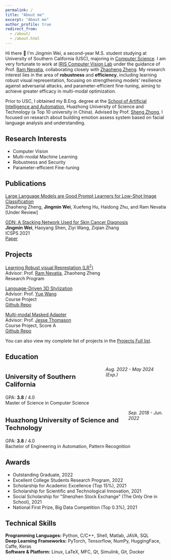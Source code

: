 ```yaml
---
permalink: /
title: "About me"
excerpt: "About me"
author_profile: true
redirect_from: 
  - /about/
  - /about.html
---
```


Hi there 👋 I'm Jingmin Wei, a second-year M.S. student studying at University of Southern California (USC), majoring in [Computer Science](https://www.cs.usc.edu/). I am very fortunate to work at [IRIS Computer Vision Lab](https://sites.usc.edu/iris-cvlab/) under the guidance of Prof. [Ram Nevatia](https://sites.usc.edu/iris-cvlab/professor-ram-nevatia/), collaborating closely with [Zhaoheng Zheng](https://zhaohengz.github.io/). My research interest lies in the area of <strong>robustness</strong> and <strong>efficiency</strong>, including learning robust visual representation, focusing on strengthening models' resilience against adversarial attacks, and parameter-efficient fine-tuning, aiming to achieve greater efficacy in multi-modal optimization.


Prior to USC, I obtained my B.Eng. degree at the [School of Artificial Intelligence and Automation](http://english.aia.hust.edu.cn/), Huazhong University of Science and Technology (a Top 10 university in China). Advised by Prof. [Sheng Zhong](http://english.aia.hust.edu.cn/info/1030/1347.htm), I focused on research about building emotion assess system based on facial language analysis and understanding.

<!-- <font color="#ff0000">I am graduating in 2023/early 2024 and now actively looking for full-time positions in computer vision, machine learning, and artificial intelligence. Please feel free to get in touch if there are any opportunities!</font> -->

<h2 id="research"> Research Interests </h2>

<ul>
    <li>Computer Vision</li>
    <li>Multi-modal Machine Learning</li>
    <li>Robustness and Security</li>
    <li>Parameter-efficient Fine-tuning</li>
</ul>


<h2 id="publications"> Publications </h2>

<p><u>Large Language Models are Good Prompt Learners for Low-Shot Image Classification</u><br>
Zhaoheng Zheng, <strong>Jingmin Wei</strong>, Xuefeng Hu, Haidong Zhu, and Ram Nevatia
<br> [Under Review] <br>
<!-- <a href="https://arxiv.org/abs/2305.16681" class="btn btn--success">Paper</a></p> -->

<p><u>GDN: A Stacking Network Used for Skin Cancer Diagnosis</u><br>
<strong>Jingmin Wei</strong>, Haoyang Shen, Ziyi Wang, Ziqian Zhang
<br> ICSPS 2021<br>
<a href="https://doi.org/10.1117/12.2631455" class="btn btn--success">Paper</a></p>

<!-- <p><u>FashionVLP: Vision Language Transformer for Fashion Retrieval with Feedback</u><br>
Sonam Goenka*, <strong>Zhaoheng Zheng*</strong>, Ayush Jaiswal, Rakesh Chada, Yue Wu, Pradeep Natarajan, and Varsha Hedau
<br> CVPR 2022<br>
<a href="https://www.amazon.science/publications/fashionvlp-vision-language-transformer-for-fashion-retrieval-with-feedback" class="btn btn--success">Paper</a></p> -->

<h2 id="projects"> Projects </h2>

<p><u>Learning Robust visual Represtation (LR<sup>2</sup>)</u><br>
Advisor: Prof. <a href="https://sites.usc.edu/iris-cvlab/professor-ram-nevatia/">Ram Nevatia</a>, Zhaoheng Zheng<br> 
Research Program<br><p>

<p><u>Language-Driven 3D Stylization</u><br>
Advisor: Prof. <a href="https://yuewang.xyz/">Yue Wang</a><br> 
Course Project<br>
<a href="https://github.com/Weijingmin2000/Language-Driven-3D-Stylization" class="btn btn--success">Github Repo</a></p>

<p><u>Multi-modal Masked Adapter</u><br>
Advisor: Prof. <a href="https://jessethomason.com/">Jesse Thomason</a><br>
Course Project, Score A<br>
<a href="https://github.com/YinzhenWang/Real_CLIP_Adapter" class="btn btn--success">Github Repo</a></p>

You can also view my complete list of projects in the <a href="/projects/">Projects Full list</a>.

<h2 id="education"> Education </h2>
<div style='display: flex; justify-content: space-between;'>
	<p style='font-size:20px'><b>University of Southern California</b></p>
	<i>Aug. 2022 - May 2024 (Exp.)</i>
</div>
GPA: <strong>3.8</strong> / 4.0
<br> Master of Science in Computer Science <br><p>

<div style='display: flex; justify-content: space-between;'>
	<p style='font-size:20px'><b>Huazhong University of Science and Technology</b></p>
	<i>Sep. 2018 - Jun. 2022</i>
</div>
GPA: <strong>3.8</strong> / 4.0
<br> Bachelor of Engineering in Automation, Pattern Recognition <br><p>

<h2 id="awards"> Awards </h2>
<ul>
    <li>Outstanding Graduate, 2022</li>
    <li>Excellent College Students Research Program, 2022</li>
    <li>Scholarship for Academic Excellence (Top 15%), 2021</li>
    <li>Scholarship for Scientific and Technological Innovation, 2021</li>
    <li>Social Scholarship for "Shenzhen Stock Exchange" (The Only One in School), 2021</li>
    <li>National First Prize, Big Data Competition (Top 0.3%),  2021</li>
</ul>

<h2 id="skills"> Technical Skills </h2>
<strong>Programming Languages:</strong> Python, C/C++, Shell, Matlab, JAVA, SQL<br>
<strong>Deep Learning Frameworks:</strong> PyTorch, Tensorflow, NumPy, HuggingFace, Caffe, Keras <br>
<strong>Software & Platform:</strong> Linux, LaTeX, MFC, Qt, Simulink, Git, Docker <p>


<p hidden><script type="text/javascript" id="clustrmaps" src="//clustrmaps.com/map_v2.js?d=WuTycU_gptD1_uRJMJF-BV4Q0VudvsyDQpgvA3okEYs&cl=ffffff&w=a"></script></p>
